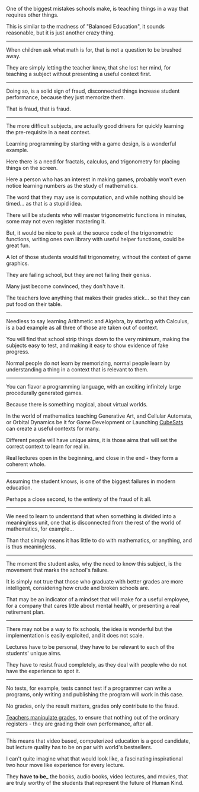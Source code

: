 One of the biggest mistakes schools make,
is teaching things in a way that requires other things.

This is similar to the madness of "Balanced Education",
it sounds reasonable, but it is just another crazy thing.

---

When children ask what math is for,
that is not a question to be brushed away.

They are simply letting the teacher know,
that she lost her mind, for teaching a subject without presenting a useful context first.

---

Doing so, is a solid sign of fraud,
disconnected things increase student performance, because they just memorize them.

That is fraud,
that is fraud.

---

The more difficult subjects,
are actually good drivers for quickly learning the pre-requisite in a neat context.

Learning programming by starting with a game design,
is a wonderful example.

Here there is a need for fractals, calculus,
and trigonometry for placing things on the screen.

Here a person who has an interest in making games,
probably won't even notice learning numbers as the study of mathematics.

The word that they may use is computation,
and while nothing should be timed... as that is a stupid idea.

There will be students who will master trigonometric functions in minutes,
some may not even register mastering it.

But, it would be nice to peek at the source code of the trigonometric functions,
writing ones own library with useful helper functions, could be great fun.

A lot of those students would fail trigonometry,
without the context of game graphics.

They are failing school,
but they are not failing their genius.

Many just become convinced,
they don't have it.

The teachers love anything that makes their grades stick...
so that they can put food on their table.

---

Needless to say learning Arithmetic and Algebra, by starting with Calculus,
is a bad example as all three of those are taken out of context.

You will find that school strip things down to the very minimum,
making the subjects easy to test, and making it easy to show evidence of fake progress.

Normal people do not learn by memorizing,
normal people learn by understanding a thing in a context that is relevant to them.

---

You can flavor a programming language,
with an exciting infinitely large procedurally generated games.

Because there is something magical,
about virtual worlds.

In the world of mathematics teaching Generative Art, and Cellular Automata,
or Orbital Dynamics be it for Game Development or Launching [CubeSats][1] can create a useful contexts for many.

Different people will have unique aims,
it is those aims that will set the correct context to learn for real in.

Real lectures open in the beginning,
and close in the end - they form a coherent whole.

---

Assuming the student knows,
is one of the biggest failures in modern education.

Perhaps a close second,
to the entirety of the fraud of it all.


---

We need to learn to understand that when something is divided into a meaningless unit,
one that is disconnected from the rest of the world of mathematics, for example...

Than that simply means it has little to do with mathematics, or anything,
and is thus meaningless.

---

The moment the student asks,
why the need to know this subject, is the movement that marks the school's failure.

It is simply not true that those who graduate with better grades are more intelligent,
considering how crude and broken schools are.

That may be an indicator of a mindset that will make for a useful employee,
for a company that cares little about mental health, or presenting a real retirement plan.

---

There may not be a way to fix schools,
the idea is wonderful but the implementation is easily exploited, and it does not scale.

Lectures have to be personal,
they have to be relevant to each of the students' unique aims.

They have to resist fraud completely,
as they deal with people who do not have the experience to spot it.

---

No tests, for example, tests cannot test if a programmer can write a programs,
only writing and publishing the program will work in this case.

No grades, only the result matters,
grades only contribute to the fraud.

[Teachers manipulate grades][2],
to ensure that nothing out of the ordinary registers - they are grading their own performance, after all.

---

This means that video based, computerized education is a good candidate,
but lecture quality has to be on par with world's bestsellers.

I can't quite imagine what that would look like,
a fascinating inspirational two hour move like experience for every lecture.

They __have to be___ the books, audio books, video lectures, and movies,
that are truly worthy of the students that represent the future of Human Kind.


[1]: https://en.wikipedia.org/wiki/CubeSat
[2]: https://www.youtube.com/watch?v=DzSnvxejenY
